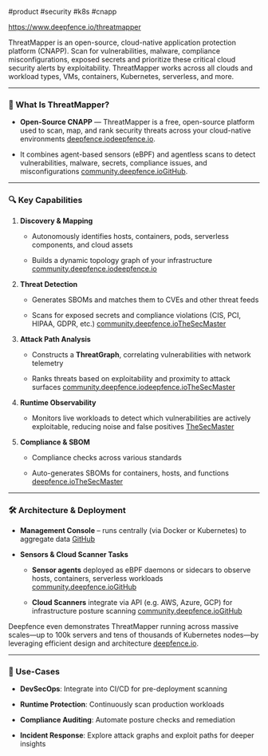 #product #security #k8s #cnapp

https://www.deepfence.io/threatmapper

ThreatMapper is an open-source, cloud-native application protection platform (CNAPP). Scan for vulnerabilities, malware, compliance misconfigurations, exposed secrets and prioritize these critical cloud security alerts by exploitability. ThreatMapper works across all clouds and workload types, VMs, containers, Kubernetes, serverless, and more.

---

### 📌 What Is ThreatMapper?

- **Open-Source CNAPP** — ThreatMapper is a free, open-source platform used to scan, map, and rank security threats across your cloud-native environments [deepfence.io](https://www.deepfence.io/threatmapper?utm_source=chatgpt.com)[deepfence.io](https://www.deepfence.io/blog/threatmapper-is-now-100-open-source?utm_source=chatgpt.com).
    
- It combines agent-based sensors (eBPF) and agentless scans to detect vulnerabilities, malware, secrets, compliance issues, and misconfigurations [community.deepfence.io](https://community.deepfence.io/threatmapper/docs/?utm_source=chatgpt.com)[GitHub](https://github.com/deepfence/ThreatMapper?utm_source=chatgpt.com).
    

---

### 🔍 Key Capabilities

1. **Discovery & Mapping**
    
    - Autonomously identifies hosts, containers, pods, serverless components, and cloud assets
        
    - Builds a dynamic topology graph of your infrastructure [community.deepfence.io](https://community.deepfence.io/threatmapper/docs/?utm_source=chatgpt.com)[deepfence.io](https://www.deepfence.io/threatmapper?utm_source=chatgpt.com)
        
2. **Threat Detection**
    
    - Generates SBOMs and matches them to CVEs and other threat feeds
        
    - Scans for exposed secrets and compliance violations (CIS, PCI, HIPAA, GDPR, etc.) [community.deepfence.io](https://community.deepfence.io/threatmapper/docs/?utm_source=chatgpt.com)[TheSecMaster](https://thesecmaster.com/tools/deepfence-threatmapper?utm_source=chatgpt.com)
        
3. **Attack Path Analysis**
    
    - Constructs a **ThreatGraph**, correlating vulnerabilities with network telemetry
        
    - Ranks threats based on exploitability and proximity to attack surfaces [community.deepfence.io](https://community.deepfence.io/threatmapper/docs/?utm_source=chatgpt.com)[deepfence.io](https://www.deepfence.io/blog/scaling-threatmapper-detecting-threats-on-100k-servers-and-beyond?utm_source=chatgpt.com)[TheSecMaster](https://thesecmaster.com/tools/deepfence-threatmapper?utm_source=chatgpt.com)
        
4. **Runtime Observability**
    
    - Monitors live workloads to detect which vulnerabilities are actively exploitable, reducing noise and false positives [TheSecMaster](https://thesecmaster.com/tools/deepfence-threatmapper?utm_source=chatgpt.com)
        
5. **Compliance & SBOM**
    
    - Compliance checks across various standards
        
    - Auto-generates SBOMs for containers, hosts, and functions [deepfence.io](https://www.deepfence.io/threatmapper?utm_source=chatgpt.com)[TheSecMaster](https://thesecmaster.com/tools/deepfence-threatmapper?utm_source=chatgpt.com)
        

---

### 🛠 Architecture & Deployment

- **Management Console** – runs centrally (via Docker or Kubernetes) to aggregate data [GitHub](https://github.com/deepfence/ThreatMapper?utm_source=chatgpt.com)
    
- **Sensors & Cloud Scanner Tasks**
    
    - **Sensor agents** deployed as eBPF daemons or sidecars to observe hosts, containers, serverless workloads [community.deepfence.io](https://community.deepfence.io/threatmapper/docs/?utm_source=chatgpt.com)[GitHub](https://github.com/deepfence/ThreatMapper?utm_source=chatgpt.com)
        
    - **Cloud Scanners** integrate via API (e.g. AWS, Azure, GCP) for infrastructure posture scanning [community.deepfence.io](https://community.deepfence.io/threatmapper/docs/?utm_source=chatgpt.com)[GitHub](https://github.com/deepfence/ThreatMapper?utm_source=chatgpt.com)
        

Deepfence even demonstrates ThreatMapper running across massive scales—up to 100k servers and tens of thousands of Kubernetes nodes—by leveraging efficient design and architecture [deepfence.io](https://www.deepfence.io/blog/scaling-threatmapper-detecting-threats-on-100k-servers-and-beyond?utm_source=chatgpt.com).

---

### 🎯 Use-Cases

- **DevSecOps**: Integrate into CI/CD for pre-deployment scanning
    
- **Runtime Protection**: Continuously scan production workloads
    
- **Compliance Auditing**: Automate posture checks and remediation
    
- **Incident Response**: Explore attack graphs and exploit paths for deeper insights